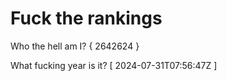# Fuck the rankings

Who the hell am I?
{ 2642624 }

What fucking year is it?
[ 2024-07-31T07:56:47Z ]
